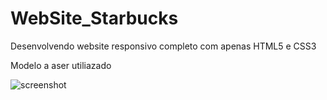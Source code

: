 # WebSite_Starbucks
Desenvolvendo website responsivo completo com apenas HTML5 e CSS3 

Modelo a aser utiliazado

![screenshot](https://user-images.githubusercontent.com/69215258/116011000-e6f1a280-a5f8-11eb-8c84-46495e2feb32.png)
